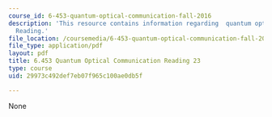 ```yaml
---
course_id: 6-453-quantum-optical-communication-fall-2016
description: 'This resource contains information regarding  quantum optical communication:
  Reading.'
file_location: /coursemedia/6-453-quantum-optical-communication-fall-2016/29973c492def7eb07f965c100ae0db5f_MIT6_453F16_Lect23_Notes.pdf
file_type: application/pdf
layout: pdf
title: 6.453 Quantum Optical Communication Reading 23
type: course
uid: 29973c492def7eb07f965c100ae0db5f

---
```

None